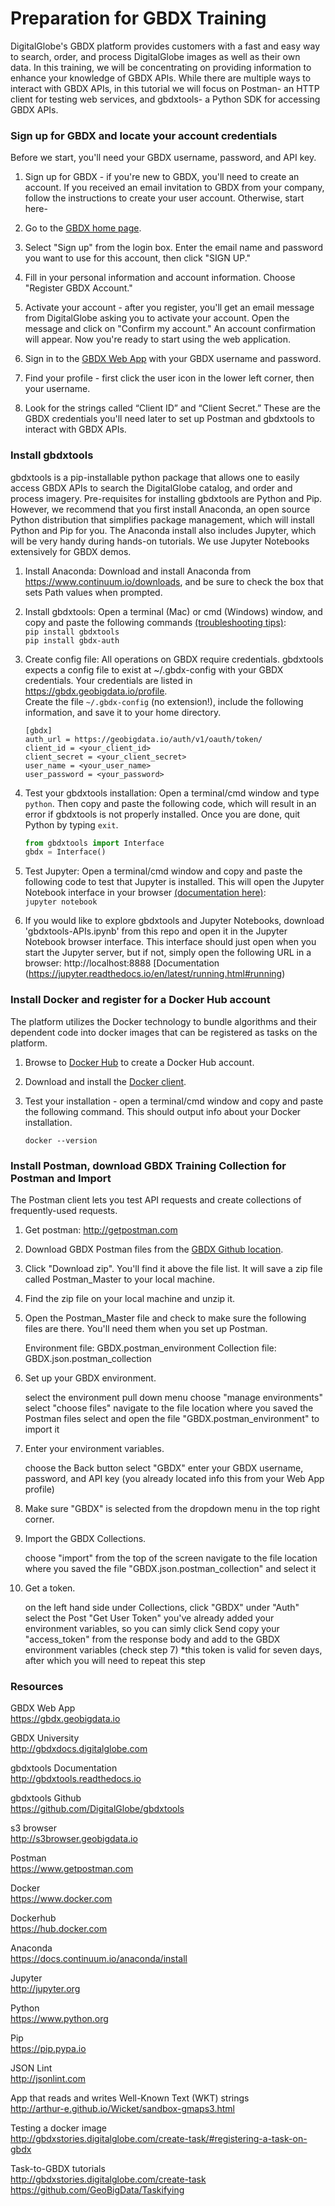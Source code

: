 # Preparation for GBDX Training
DigitalGlobe's GBDX platform provides customers with a fast and easy way to search, order, and process DigitalGlobe images as well as their own data. In this training, we will be concentrating on providing information to enhance your knowledge of GBDX APIs. While there are multiple ways to interact with GBDX APIs, in this tutorial we will focus on Postman- an HTTP client for testing web services, and gbdxtools- a Python SDK for accessing GBDX APIs. 

### Sign up for GBDX and locate your account credentials
Before we start, you'll need your GBDX username, password, and API key.  

1. Sign up for GBDX - if you're new to GBDX, you'll need to create an account. If you received an email invitation to GBDX from your company, follow the instructions to create your user account. Otherwise, start here-

2. Go to the [GBDX home page](https://gbdx.geobigdata.io/login).

3. Select "Sign up" from the login box. Enter the email name and password you want to use for this account, then click "SIGN UP."

4. Fill in your personal information and account information. Choose "Register GBDX Account."

5. Activate your account - after you register, you'll get an email message from DigitalGlobe asking you to activate your account. Open the message and click on "Confirm my account." An account confirmation will appear. Now you're ready to start using the web application.

6. Sign in to the [GBDX Web App](https://gbdx.geobigdata.io) with your GBDX username and password.

7. Find your profile - first click the user icon in the lower left corner, then your username.

8. Look for the strings called “Client ID” and “Client Secret.” These are the GBDX credentials you'll need later to set up Postman and gbdxtools to interact with GBDX APIs.


### Install gbdxtools
gbdxtools is a pip-installable python package that allows one to easily access GBDX APIs to search the DigitalGlobe catalog, and order and process imagery. Pre-requisites for installing gbdxtools are Python and Pip. However, we recommend that you first install Anaconda, an open source Python distribution that simplifies package management, which will install Python and Pip for you. The Anaconda install also includes Jupyter, which will be very handy during hands-on tutorials. We use Jupyter Notebooks extensively for GBDX demos. 

1. Install Anaconda: Download and install Anaconda from https://www.continuum.io/downloads, and be sure to check the box that sets Path values when prompted.

2. Install gbdxtools: Open a terminal (Mac) or cmd (Windows) window, and copy and paste the following commands [(troubleshooting tips)](https://github.com/DigitalGlobe/gbdxtools): <br/>
`pip install gbdxtools` <br/>
`pip install gbdx-auth`

3. Create config file: All operations on GBDX require credentials. gbdxtools expects a config file to exist at ~/.gbdx-config with your GBDX credentials. Your credentials are listed in https://gbdx.geobigdata.io/profile. <br/> Create the file `~/.gbdx-config` (no extension!), include the following information, and save it to your home directory. 
    
    ```
    [gbdx]
    auth_url = https://geobigdata.io/auth/v1/oauth/token/
    client_id = <your_client_id>
    client_secret = <your_client_secret>
    user_name = <your_user_name>
    user_password = <your_password>
    ```

4. Test your gbdxtools installation: Open a terminal/cmd window and type `python`. Then copy and paste the following code, which will result in an error if gbdxtools is not properly installed. Once you are done, quit Python by typing `exit`. 

   ```python
   from gbdxtools import Interface
   gbdx = Interface()
   ```
 
6. Test Jupyter: Open a terminal/cmd window and copy and paste the following code to test that Jupyter is installed. This will open the Jupyter Notebook interface in your browser [(documentation here)](https://jupyter.readthedocs.io/en/latest/running.html#running): <br/>
`jupyter notebook`
 
7. If you would like to explore gbdxtools and Jupyter Notebooks, download 'gbdxtools-APIs.ipynb' from this repo and open it in the Jupyter Notebook browser interface. This interface should just open when you start the Jupyter server, but if not, simply open the following URL in a browser: http://localhost:8888 [Documentation (https://jupyter.readthedocs.io/en/latest/running.html#running)

### Install Docker and register for a Docker Hub account
The platform utilizes the Docker technology to bundle algorithms and their dependent code into docker images that can be registered as tasks on the platform. 

1. Browse to [Docker Hub](hub.docker.com) to create a Docker Hub account.

2. Download and install the [Docker client](https://www.docker.com).

3. Test your installation - open a terminal/cmd window and copy and paste the following command. This should output info about your Docker installation.

    ```
    docker --version
    ```

### Install Postman, download GBDX Training Collection for Postman and Import
The Postman client lets you test API requests and create collections of frequently-used requests.

1. Get postman: http://getpostman.com

2. Download GBDX Postman files from the [GBDX Github location](https://github.com/TDG-Platform/postman).

3. Click "Download zip". You'll find it above the file list. It will save a zip file called Postman_Master to your local machine.

4. Find the zip file on your local machine and unzip it.

5. Open the Postman_Master file and check to make sure the following files are there. You'll need them when you set up Postman.

    Environment file: GBDX.postman_environment
    Collection file: GBDX.json.postman_collection

6. Set up your GBDX environment.

    select the environment pull down menu
    choose "manage environments" 
    select "choose files"
    navigate to the file location where you saved the Postman files
    select and open the file "GBDX.postman_environment" to import it 

7. Enter your environment variables.

    choose the Back button
    select "GBDX"
    enter your GBDX username, password, and API key (you already located info this from your Web App profile)
    
8. Make sure "GBDX" is selected from the dropdown menu in the top right corner.

9. Import the GBDX Collections.

    choose "import" from the top of the screen
    navigate to the file location where you saved the file "GBDX.json.postman_collection" and select it
    
10. Get a token.

    on the left hand side under Collections, click "GBDX"
    under "Auth" select the Post "Get User Token"
    you've already added your environment variables, so you can simly click Send
    copy your "access_token" from the response body and add to the GBDX environment variables (check step 7)
      *this token is valid for seven days, after which you will need to repeat this step


### Resources
GBDX Web App <br />
https://gbdx.geobigdata.io 


GBDX University <br />
http://gbdxdocs.digitalglobe.com


gbdxtools Documentation <br />
http://gbdxtools.readthedocs.io 


gbdxtools Github <br />
https://github.com/DigitalGlobe/gbdxtools


s3 browser <br />
http://s3browser.geobigdata.io


Postman <br />
https://www.getpostman.com


Docker <br />
https://www.docker.com


Dockerhub <br />
https://hub.docker.com

Anaconda <br />
https://docs.continuum.io/anaconda/install

Jupyter <br />
http://jupyter.org


Python <br />
https://www.python.org


Pip <br />
https://pip.pypa.io


JSON Lint <br />
http://jsonlint.com


App that reads and writes Well-Known Text (WKT) strings <br />
http://arthur-e.github.io/Wicket/sandbox-gmaps3.html


Testing a docker image <br />
http://gbdxstories.digitalglobe.com/create-task/#registering-a-task-on-gbdx


Task-to-GBDX tutorials <br />
http://gbdxstories.digitalglobe.com/create-task <br/>
https://github.com/GeoBigData/Taskifying





  
